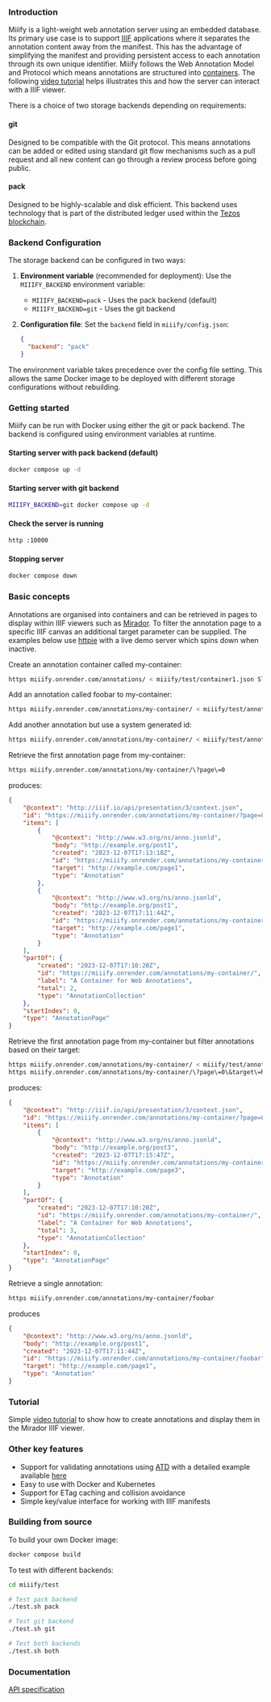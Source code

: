 ### Introduction

Miiify is a light-weight web annotation server using an embedded database. Its primary use case is to support [IIIF](https://iiif.io/) applications where it separates the annotation content away from the manifest. This has the advantage of simplifying the manifest and providing persistent access to each annotation through its own unique identifier. Miiify follows the Web Annotation Model and Protocol which means annotations are structured into [containers](https://www.w3.org/TR/annotation-protocol/#annotation-containers). The following [video tutorial](https://miiifystore.s3.eu-west-2.amazonaws.com/presentations/simple-external-annotation.mp4) helps illustrates this and how the server can interact with a IIIF viewer.

There is a choice of two storage backends depending on requirements:

#### git

Designed to be compatible with the Git protocol. This means annotations can be added or edited using standard git flow mechanisms such as a pull request and all new content can go through a review process before going public. 

#### pack

Designed to be highly-scalable and disk efficient. This backend uses technology that is part of the distributed ledger used within the [Tezos blockchain](https://tezos.com/).

### Backend Configuration

The storage backend can be configured in two ways:

1. **Environment variable** (recommended for deployment): Use the `MIIIFY_BACKEND` environment variable:
   - `MIIIFY_BACKEND=pack` - Uses the pack backend (default)
   - `MIIIFY_BACKEND=git` - Uses the git backend

2. **Configuration file**: Set the `backend` field in `miiify/config.json`:
   ```json
   {
     "backend": "pack"
   }
   ```

The environment variable takes precedence over the config file setting. This allows the same Docker image to be deployed with different storage configurations without rebuilding.

### Getting started

Miiify can be run with Docker using either the git or pack backend. The backend is configured using environment variables at runtime.

#### Starting server with pack backend (default)

```bash
docker compose up -d
```

#### Starting server with git backend

```bash
MIIIFY_BACKEND=git docker compose up -d
```

#### Check the server is running

```bash
http :10000
```

#### Stopping server
```bash
docker compose down
```

### Basic concepts

Annotations are organised into containers and can be retrieved in pages to display within IIIF viewers such as [Mirador](https://projectmirador.org/). To filter the annotation page to a specific IIIF canvas an additional target parameter can be supplied. The examples below use [httpie](https://httpie.io/) with a live demo server which spins down when inactive.

Create an annotation container called my-container:
```bash
https miiify.onrender.com/annotations/ < miiify/test/container1.json Slug:my-container
```

Add an annotation called foobar to my-container:
```bash
https miiify.onrender.com/annotations/my-container/ < miiify/test/annotation1.json Slug:foobar
```

Add another annotation but use a system generated id:
```bash
https miiify.onrender.com/annotations/my-container/ < miiify/test/annotation1.json
```

Retrieve the first annotation page from my-container:
```bash
https miiify.onrender.com/annotations/my-container/\?page\=0
```
produces:
```json
{
    "@context": "http://iiif.io/api/presentation/3/context.json",
    "id": "https://miiify.onrender.com/annotations/my-container/?page=0",
    "items": [
        {
            "@context": "http://www.w3.org/ns/anno.jsonld",
            "body": "http://example.org/post1",
            "created": "2023-12-07T17:13:18Z",
            "id": "https://miiify.onrender.com/annotations/my-container/4acb2493-96b2-4efb-a5aa-044cde1408f0",
            "target": "http://example.com/page1",
            "type": "Annotation"
        },
        {
            "@context": "http://www.w3.org/ns/anno.jsonld",
            "body": "http://example.org/post1",
            "created": "2023-12-07T17:11:44Z",
            "id": "https://miiify.onrender.com/annotations/my-container/foobar",
            "target": "http://example.com/page1",
            "type": "Annotation"
        }
    ],
    "partOf": {
        "created": "2023-12-07T17:10:20Z",
        "id": "https://miiify.onrender.com/annotations/my-container/",
        "label": "A Container for Web Annotations",
        "total": 2,
        "type": "AnnotationCollection"
    },
    "startIndex": 0,
    "type": "AnnotationPage"
}
```

Retrieve the first annotation page from my-container but filter annotations based on their target:
```bash
https miiify.onrender.com/annotations/my-container/ < miiify/test/annotation3.json
https miiify.onrender.com/annotations/my-container/\?page\=0\&target\=http://example.com/page3
```
produces:
```json
{
    "@context": "http://iiif.io/api/presentation/3/context.json",
    "id": "https://miiify.onrender.com/annotations/my-container/?page=0&target=http://example.com/page3",
    "items": [
        {
            "@context": "http://www.w3.org/ns/anno.jsonld",
            "body": "http://example.org/post3",
            "created": "2023-12-07T17:15:47Z",
            "id": "https://miiify.onrender.com/annotations/my-container/20375636-3af4-44e4-b005-b5c5e625ec85",
            "target": "http://example.com/page3",
            "type": "Annotation"
        }
    ],
    "partOf": {
        "created": "2023-12-07T17:10:20Z",
        "id": "https://miiify.onrender.com/annotations/my-container/",
        "label": "A Container for Web Annotations",
        "total": 3,
        "type": "AnnotationCollection"
    },
    "startIndex": 0,
    "type": "AnnotationPage"
}
```

Retrieve a single annotation:
```bash
https miiify.onrender.com/annotations/my-container/foobar
```
produces
```json
{
    "@context": "http://www.w3.org/ns/anno.jsonld",
    "body": "http://example.org/post1",
    "created": "2023-12-07T17:11:44Z",
    "id": "https://miiify.onrender.com/annotations/my-container/foobar",
    "target": "http://example.com/page1",
    "type": "Annotation"
}
```

### Tutorial

Simple [video tutorial](https://miiifystore.s3.eu-west-2.amazonaws.com/presentations/simple-external-annotation.mp4) to show how to create annotations and display them in the Mirador IIIF viewer.

### Other key features

* Support for validating annotations using [ATD](https://atd.readthedocs.io/en/latest/atd-language.html#introduction) with a detailed example available [here](https://raw.githubusercontent.com/jptmoore/maniiifest/main/src/specification.atd)
* Easy to use with Docker and Kubernetes
* Support for ETag caching and collision avoidance
* Simple key/value interface for working with IIIF manifests

### Building from source

To build your own Docker image:
```bash
docker compose build
```

To test with different backends:
```bash
cd miiify/test

# Test pack backend
./test.sh pack

# Test git backend  
./test.sh git

# Test both backends
./test.sh both
```

### Documentation

[API specification](https://petstore.swagger.io/?url=https://raw.githubusercontent.com/nationalarchives/miiify/main/doc/swagger.yml)







